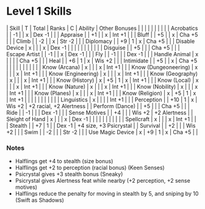 # Level 1 Skills

| Skill                | T | Total | Ranks | C | Ability |     Other Bonuses        |
|                      |   |       |       |   |         |                          |
| Acrobatics           |   |  -1   |       | x | Dex  -1 |                          |
| Appraise             |   |  +1   |       | x | Int  +1 |                          |
| Bluff                |   |  +5   |       | x | Cha  +5 |                          |
| Climb                |   |  -2   |       | x | Str  -2 |                          |
| Diplomacy            |   |  +9   |   1   | x | Cha  +5 |                          |
| Disable Device       | x |       |       | x | Dex  -1 |                          |
|                      |   |       |       |   |         |                          |
| Disguise             |   |  +5   |       |   | Cha  +5 |                          |
| Escape Artist        |   |  -1   |       | x | Dex  -1 |                          |
| Fly                  |   |  -1   |       |   | Dex  -1 |                          |
| Handle Animal        | x |       |       |   | Cha  +5 |                          |
| Heal                 |   |  +6   |   1   | x | Wis  +2 |                          |
| Intimidate           |   |  +5   |       | x | Cha  +5 |                          |
|                      |   |       |       |   |         |                          |
| Know (Arcana)        | x |       |       | x | Int  +1 |                          |
| Know (Dungeoneering) | x |       |       | x | Int  +1 |                          |
| Know (Engineering)   | x |       |       | x | Int  +1 |                          |
| Know (Geography)     | x |       |       | x | Int  +1 |                          |
| Know (History)       | x |  +5   |   1   | x | Int  +1 |                          |
| Know (Local)         | x |       |       | x | Int  +1 |                          |
| Know (Nature)        | x |       |       | x | Int  +1 |                          |
| Know (Nobility)      | x |       |       | x | Int  +1 |                          |
| Know (Planes)        | x |       |       | x | Int  +1 |                          |
| Know (Religion)      | x |  +5   |   1   | x | Int  +1 |                          |
|                      |   |       |       |   |         |                          |
| Linguistics          | x |       |       |   | Int  +1 |                          |
| Perception           |   |  +10  |   1   | x | Wis  +2 | +2 racial, +2 Alertness  |
| Perform (Dance)      |   |  +5   |       |   | Cha  +5 |                          |
| Ride                 |   |  -1   |       |   | Dex  -1 |                          |
| Sense Motives        |   |  +4   |       |   | Wis  +2 | +2 Alertness             |
| Sleight of Hand      | x |       |       | x | Dex  -1 |                          |
|                      |   |       |       |   |         |                          |
| Spellcraft           | x |       |       | x | Int  +1 |                          |
| Stealth              |   |  +7   |   1   |   | Dex  -1 | +4 size, +3 Psicrystal   |
| Survival             |   |  +2   |       |   | Wis  +2 |                          |
| Swim                 |   |  -2   |       |   | Str  -2 |                          |
| Use Magic Device     | x |  +9   |   1   | x | Cha  +5 |                          |

### Notes
* Halflings get +4 to stealth (size bonus)
* Halflings get +2 to perception (racial bonus) (Keen Senses)
* Psicrystal gives +3 stealth bonus (Sneaky)
* Psicrystal gives Alertness feat while nearby (+2 perception, +2 sense motives)
* Halflings reduce the penalty for moving in stealth by 5, and sniping by 10 (Swift as Shadows)
